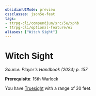 ```yaml
---
obsidianUIMode: preview
cssclasses: json5e-feat
tags:
- ttrpg-cli/compendium/src/5e/xphb
- ttrpg-cli/optional-feature/ei
aliases: ["Witch Sight"]
---
```

# Witch Sight
*Source: Player's Handbook (2024) p. 157*  

**Prerequisite**: 15th Warlock

You have [Truesight](Mechanics/rules/senses.md#Truesight) with a range of 30 feet.